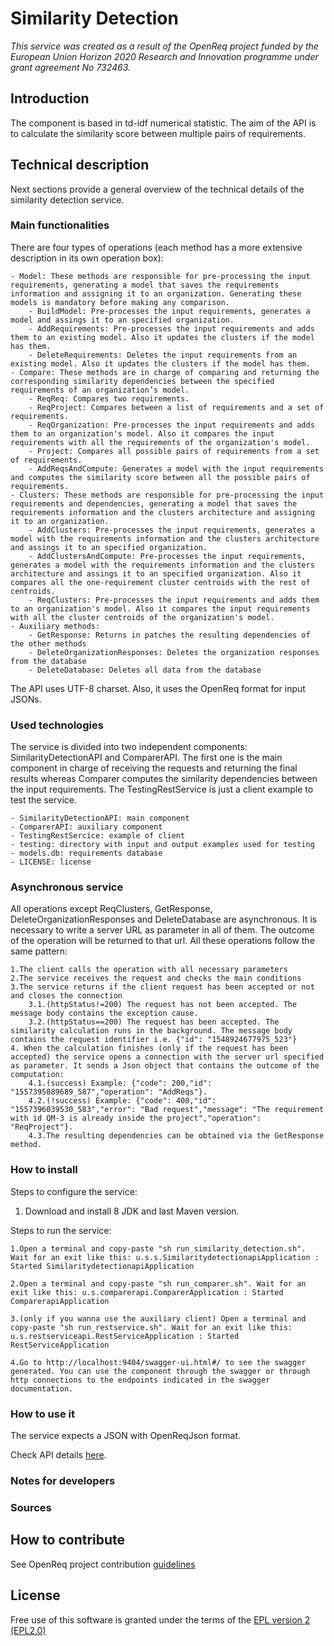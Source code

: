 # Similarity Detection

_This service was created as a result of the OpenReq project funded by the European Union Horizon 2020 Research and Innovation programme under grant agreement No 732463._

## Introduction

The component is based in td-idf numerical statistic. The aim of the API is to calculate the similarity score between multiple pairs of requirements.

## Technical description

Next sections provide a general overview of the technical details of the similarity detection service.

### Main functionalities

There are four types of operations (each method has a more extensive description in its own operation box):

    - Model: These methods are responsible for pre-processing the input requirements, generating a model that saves the requirements information and assigning it to an organization. Generating these models is mandatory before making any comparison.
        - BuildModel: Pre-processes the input requirements, generates a model and assings it to an specified organization.
        - AddRequirements: Pre-processes the input requirements and adds them to an existing model. Also it updates the clusters if the model has them.
        - DeleteRequirements: Deletes the input requirements from an existing model. Also it updates the clusters if the model has them.
    - Compare: These methods are in charge of comparing and returning the corresponding similarity dependencies between the specified requirements of an organization’s model.
        - ReqReq: Compares two requirements.
        - ReqProject: Compares between a list of requirements and a set of requirements.
        - ReqOrganization: Pre-processes the input requirements and adds them to an organization's model. Also it compares the input requirements with all the requirements of the organization's model.
        - Project: Compares all possible pairs of requirements from a set of requirements.
        - AddReqsAndCompute: Generates a model with the input requirements and computes the similarity score between all the possible pairs of requirements.
    - Clusters: These methods are responsible for pre-processing the input requirements and dependencies, generating a model that saves the requirements information and the clusters architecture and assigning it to an organization.
        - AddClusters: Pre-processes the input requirements, generates a model with the requirements information and the clusters architecture and assings it to an specified organization.
        - AddClustersAndCompute: Pre-processes the input requirements, generates a model with the requirements information and the clusters architecture and assings it to an specified organization. Also it compares all the one-requirement cluster centroids with the rest of centroids.
        - ReqClusters: Pre-processes the input requirements and adds them to an organization's model. Also it compares the input requirements with all the cluster centroids of the organization's model.
    - Auxiliary methods:
        - GetResponse: Returns in patches the resulting dependencies of the other methods
        - DeleteOrganizationResponses: Deletes the organization responses from the database
        - DeleteDatabase: Deletes all data from the database

The API uses UTF-8 charset. Also, it uses the OpenReq format for input JSONs.


### Used technologies

The service is divided into two independent components: SimilarityDetectionAPI and ComparerAPI. The first one is the main component in charge of receiving the requests and returning the final results whereas Comparer computes the similarity dependencies between the input requirements. The TestingRestService is just a client example to test the service.

    - SimilarityDetectionAPI: main component
    - ComparerAPI: auxiliary component
    - TestingRestSercice: example of client
    - testing: directory with input and output examples used for testing
    - models.db: requirements database
    - LICENSE: license

### Asynchronous service

All operations except ReqClusters, GetResponse, DeleteOrganizationResponses and DeleteDatabase are asynchronous. It is necessary to write a server URL as parameter in all of them. The outcome of the operation will be returned to that url. All these operations follow the same pattern:

    1.The client calls the operation with all necessary parameters
    2.The service receives the request and checks the main conditions
    3.The service returns if the client request has been accepted or not and closes the connection
        3.1.(httpStatus!=200) The request has not been accepted. The message body contains the exception cause.
        3.2.(httpStatus==200) The request has been accepted. The similarity calculation runs in the background. The message body contains the request identifier i.e. {"id": "1548924677975_523"}
    4. When the calculation finishes (only if the request has been accepted) the service opens a connection with the server url specified as parameter. It sends a Json object that contains the outcome of the computation:
        4.1.(success) Example: {"code": 200,"id": "1557395889689_587","operation": "AddReqs"}.
        4.2.(!success) Example: {"code": 400,"id": "1557396039530_583","error": "Bad request","message": "The requirement with id QM-3 is already inside the project","operation": "ReqProject"}.
        4.3.The resulting dependencies can be obtained via the GetResponse method.

### How to install

Steps to configure the service:

1. Download and install 8 JDK and last Maven version.

Steps to run the service:

    1.Open a terminal and copy-paste "sh run_similarity_detection.sh". Wait for an exit like this: u.s.s.SimilaritydetectionapiApplication : Started SimilaritydetectionapiApplication

    2.Open a terminal and copy-paste "sh run_comparer.sh". Wait for an exit like this: u.s.comparerapi.ComparerApplication : Started ComparerapiApplication

    3.(only if you wanna use the auxiliary client) Open a terminal and copy-paste "sh run_restservice.sh". Wait for an exit like this: u.s.restserviceapi.RestServiceApplication : Started RestServiceApplication

    4.Go to http://localhost:9404/swagger-ui.html#/ to see the swagger generated. You can use the component through the swagger or through http connections to the endpoints indicated in the swagger documentation.


### How to use it

The service expects a JSON with OpenReqJson format.

Check API details [here](https://api.openreq.eu/#/services/similarity-detection).

### Notes for developers

### Sources

## How to contribute

See OpenReq project contribution [guidelines](https://github.com/OpenReqEU/OpenReq/blob/master/CONTRIBUTING.md)

## License

Free use of this software is granted under the terms of the [EPL version 2 (EPL2.0)](https://www.eclipse.org/legal/epl-2.0/)

